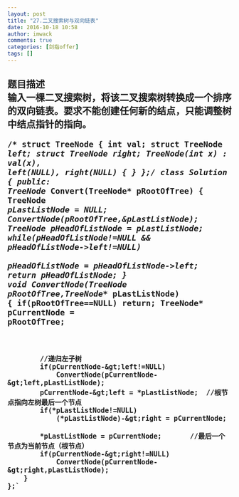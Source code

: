 ```yaml
---
layout: post
title: "27.二叉搜索树与双向链表"
date: 2016-10-18 10:58
author: imwack
comments: true
categories: [剑指offer]
tags: []
---
```

<h2 class="subject-item-title">题目描述


<div class="subject-question">输入一棵二叉搜索树，将该二叉搜索树转换成一个排序的双向链表。要求不能创建任何新的结点，只能调整树中结点指针的指向。</div>
<div class="subject-question">


<code class="">/*
    struct TreeNode {
        int val;
        struct TreeNode *left;
        struct TreeNode *right;
        TreeNode(int x) :
                val(x), left(NULL), right(NULL) {
        }
    };*/
    class Solution {
    public:
        TreeNode* Convert(TreeNode* pRootOfTree)
        {
            TreeNode *pLastListNode = NULL;
            ConvertNode(pRootOfTree,&amp;pLastListNode);
            TreeNode *pHeadOfListNode = pLastListNode;
            while(pHeadOfListNode!=NULL &amp;&amp; pHeadOfListNode-&gt;left!=NULL)       
                pHeadOfListNode = pHeadOfListNode-&gt;left;
            return pHeadOfListNode;
        }
        void ConvertNode(TreeNode* pRootOfTree,TreeNode** pLastListNode)
        {
            if(pRootOfTree==NULL)
                return;
            TreeNode* pCurrentNode = pRootOfTree;
    
            //递归左子树
            if(pCurrentNode-&gt;left!=NULL)
                ConvertNode(pCurrentNode-&gt;left,pLastListNode);
            pCurrentNode-&gt;left = *pLastListNode;  //根节点指向左树最后一个节点
            if(*pLastListNode!=NULL)
                (*pLastListNode)-&gt;right = pCurrentNode;
    
            *pLastListNode = pCurrentNode;       //最后一个节点为当前节点（根节点）
            if(pCurrentNode-&gt;right!=NULL)
                ConvertNode(pCurrentNode-&gt;right,pLastListNode);
        }
    };`

&nbsp;

</div>
